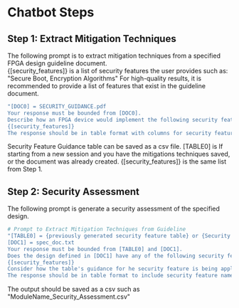 # Chatbot Steps

## Step 1: Extract Mitigation Techniques
The following prompt is to extract mitigation techniques from a specified FPGA design guideline document. <br>
{[security_features]} is a list of security features the user provides such as: "Secure Boot, Encryption Algorithms"
For high-quality results, it is recommended to provide a list of features that exist in the guideline document.

```bash
"[DOC0] = SECURITY_GUIDANCE.pdf 
Your response must be bounded from [DOC0]. 
Describe how an FPGA device would implement the following security features:
{[security_features]}
The response should be in table format with columns for security feature and guidance."
```
Security Feature Guidance table can be saved as a csv file.
[TABLE0] is If starting from a new session and you have the mitigations techniques saved, or the document was already created.
{[security_features]} is the same list from Step 1.

## Step 2: Security Assessment
The following prompt is generate a security assessment of the specified design.
```bash
# Prompt to Extract Mitigation Techniques from Guideline
"[TABLE0] = {previously generated security feature table} or {Security Feature Guidance.csv}
[DOC1] = spec_doc.txt
Your response must be bounded from [TABLE0] and [DOC1].
Does the design defined in [DOC1] have any of the following security features:
{[security_features]} 
Consider how the table's guidance for he security feature is being applied to the design. 
The response should be in table format to include security feature name, presence in the design, and evidence from [DOC1] to support the assessment.
```
The output should be saved as a csv such as "ModuleName_Security_Assessment.csv"
